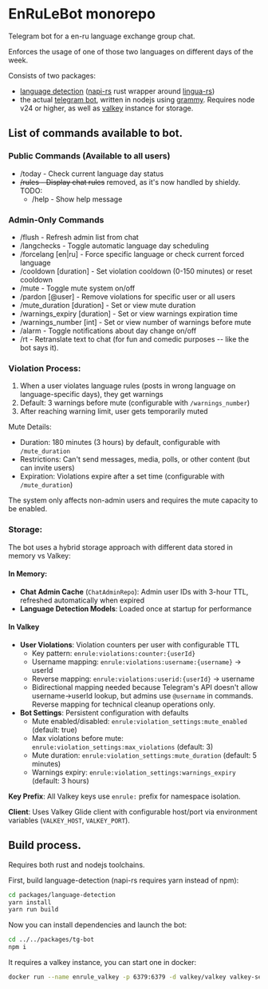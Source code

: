# EnRuLeBot monorepo

Telegram bot for a en-ru language exchange group chat.

Enforces the usage of one of those two languages on different days of the week.

Consists of two packages:
- [language detection](./packages/language-detection/) ([napi-rs](https://napi.rs/) 
  rust wrapper around [lingua-rs](https://github.com/pemistahl/lingua-rs))
- the actual [telegram bot](./packages/tg-bot/), written in nodejs using
  [grammy](https://grammy.dev/). Requires node v24 or higher, as well as 
  [valkey](https://valkey.io/) instance for storage.

## List of commands available to bot.

###  Public Commands (Available to all users)

  - /today - Check current language day status
- ~~/rules - Display chat rules~~ removed, as it's now handled by shieldy.
    TODO:
  - /help - Show help message

### Admin-Only Commands

  - /flush - Refresh admin list from chat
  - /langchecks - Toggle automatic language day scheduling
  - /forcelang [en|ru] - Force specific language or check current forced language
  - /cooldown [duration] - Set violation cooldown (0-150 minutes) or reset cooldown
  - /mute - Toggle mute system on/off
  - /pardon [@user] - Remove violations for specific user or all users
  - /mute_duration [duration] - Set or view mute duration
  - /warnings_expiry [duration] - Set or view warnings expiration time
  - /warnings_number [int] - Set or view number of warnings before mute
  - /alarm - Toggle notifications about day change on/off
  - /rt <text> - Retranslate text to chat (for fun and comedic purposes -- like the bot says it).

### Violation Process:
  1. When a user violates language rules (posts in wrong language on language-specific days), they get warnings
  2. Default: 3 warnings before mute (configurable with `/warnings_number`)
  3. After reaching warning limit, user gets temporarily muted

  Mute Details:
  - Duration: 180 minutes (3 hours) by default, configurable with `/mute_duration`
  - Restrictions: Can't send messages, media, polls, or other content (but can invite users)
  - Expiration: Violations expire after a set time (configurable with `/mute_duration`)

  The system only affects non-admin users and requires the mute capacity to be enabled.

### Storage:

The bot uses a hybrid storage approach with different data stored in memory vs Valkey:

#### In Memory:
- **Chat Admin Cache** (`ChatAdminRepo`): Admin user IDs with 3-hour TTL, refreshed automatically when expired
- **Language Detection Models**: Loaded once at startup for performance

#### In Valkey
- **User Violations**: Violation counters per user with configurable TTL
  - Key pattern: `enrule:violations:counter:{userId}` 
  - Username mapping: `enrule:violations:username:{username}` → userId
  - Reverse mapping: `enrule:violations:userid:{userId}` → username
  - Bidirectional mapping needed because Telegram's API doesn't allow username→userId lookup, but admins use `@username` in commands. Reverse mapping for technical cleanup operations only.
- **Bot Settings**: Persistent configuration with defaults
  - Mute enabled/disabled: `enrule:violation_settings:mute_enabled` (default: true)
  - Max violations before mute: `enrule:violation_settings:max_violations` (default: 3)
  - Mute duration: `enrule:violation_settings:mute_duration` (default: 5 minutes)
  - Warnings expiry: `enrule:violation_settings:warnings_expiry` (default: 3 hours)

**Key Prefix**: All Valkey keys use `enrule:` prefix for namespace isolation.

**Client**: Uses Valkey Glide client with configurable host/port via environment variables (`VALKEY_HOST`, `VALKEY_PORT`).

## Build process.

Requires both rust and nodejs toolchains.

First, build language-detection (napi-rs requires yarn instead of npm):

```sh
cd packages/language-detection
yarn install
yarn run build
```

Now you can install dependencies and launch the bot:

```sh
cd ../../packages/tg-bot
npm i
```

It requires a valkey instance, you can start one in docker:
```sh
docker run --name enrule_valkey -p 6379:6379 -d valkey/valkey valkey-server --save 60 1 --loglevel warning
```